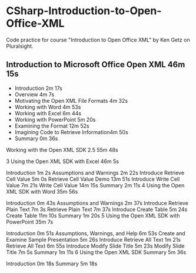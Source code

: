 # CSharp-Introduction-to-Open-Office-XML
Code practice for course "Introduction to Open Office XML" by Ken Getz on Pluralsight.

## Introduction to Microsoft Office Open XML 46m 15s
* Introduction 2m 17s
* Overview 4m 7s
* Motivating the Open XML File Formats 4m 32s
* Working with Word 4m 53s
* Working with Excel 6m 44s
* Working with PowerPoint 5m 20s
* Examining the Format 12m 52s
* Imagining Code to Retrieve Information4m 50s
* Summary 0m 36s


Working with the Open XML SDK 2.5
55m 48s

3
Using the Open XML SDK with Excel
46m 5s

Introduction
1m 2s
Assumptions and Warnings
2m 22s
Introduce Retrieve Cell Value
5m 0s
Retrieve Cell Value Demo
13m 51s
Introduce Write Cell Value
7m 21s
Write Cell Value
14m 15s
Summary
2m 11s
4
Using the Open XML SDK with Word
35m 56s

Introduction
0m 43s
Assumptions and Warnings
2m 37s
Introduce Retrieve Plain Text
7m 3s
Retrieve Plain Text
7m 37s
Introduce Create Table
5m 24s
Create Table
11m 10s
Summary
1m 20s
5
Using the Open XML SDK with PowerPoint
35m 7s

Introduction
0m 51s
Assumptions, Warnings, and Help
6m 53s
Create and Examine Sample Presentation
5m 26s
Introduce Retrieve All Text
1m 21s
Retrieve All Text
6m 55s
Introduce Modify Slide Title
5m 23s
Modify Slide Title
7m 5s
Summary
1m 11s
6
Using the Open XML SDK Summary
5m 36s

Introduction
0m 18s
Summary
5m 18s

